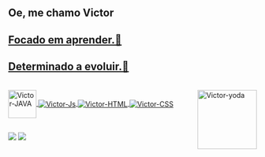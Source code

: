 ## Oe, me chamo Victor
 <div>
  <a href="https://github.com/nevesfg">
<!--   <img height="130em" src="https://github-readme-stats.vercel.app/api/top-langs/?username=Vict0r40&layout=compact&langs_count=7&theme=dracula"/> -->
   <h2 font-size="3.1" >Focado em aprender.🎈</h2>
   <h2 font-size="3.1" >Determinado a evoluir.🎈</h2>
</div>
<div style="display: inline_block"><br>
  <img align="center" alt="Victor-JAVA" width="57" src="https://img.shields.io/badge/Java-ED8B00?style=for-the-badge&logo=java&logoColor=white">
  <img align="center" alt="Victor-Js" src="https://img.shields.io/badge/JavaScript-323330?style=for-the-badge&logo=javascript&logoColor=F7DF1E">
  <img align="center" alt="Victor-HTML" src="https://img.shields.io/badge/HTML5-E34F26?style=for-the-badge&logo=html5&logoColor=white">
  <img align="center" alt="Victor-CSS" src="https://img.shields.io/badge/CSS3-1572B6?style=for-the-badge&logo=css3&logoColor=white">
  <img align="right" alt="Victor-yoda" width="120" src="https://cdn.discordapp.com/attachments/699755747860545576/940938980432695296/kyu0on.png">
</div>
  
   ##
 
<div>
  <a href="https://www.instagram.com/nevesfg/" target="_blank"><img src="https://img.shields.io/badge/Instagram-E4405F?style=for-the-badge&logo=instagram&logoColor=white" target="_blank"></a>
 <a href="https://discord.gg/JZ2Yujx3Xj" target="_blank"><img src="https://img.shields.io/badge/Discord-7289DA?style=for-the-badge&logo=discord&logoColor=white" target="_blank">  
</div>

